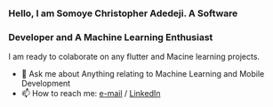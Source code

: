 ### Hello, I am Somoye Christopher Adedeji. A Software 
### Developer and A Machine Learning Enthusiast

I am ready to colaborate on any flutter and Macine learning projects.

- 💬 Ask me about Anything relating to Machine Learning and Mobile Development
- 📫 How to reach me: [e-mail](adedejisomoye1@gmail.com) / [LinkedIn](https://www.linkedin.com/in/christopher-somoye-273b45173)

